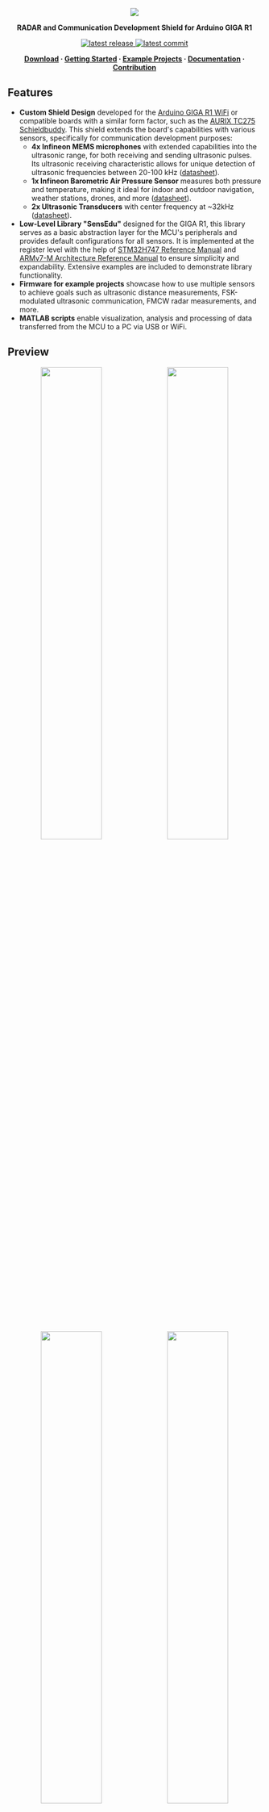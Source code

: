 <p align="center">
  <img src="https://ik.imagekit.io/vladysor/SensEdu/SensEdu.png?updatedAt=1737991670936">
</p>

<b>
<p align="center">RADAR and Communication Development Shield for Arduino GIGA R1</p>
</b>

<p align="center">
  <a href="https://github.com/ShiegeChan/SensEdu/releases/" target="_blank">
    <img src="https://img.shields.io/github/v/release/ShiegeChan/Edusense?include_prereleases" alt="latest release" />
  </a>
  <a href="https://github.com/ShiegeChan/SensEdu/commits/main" target="_blank">
    <img src="https://img.shields.io/github/last-commit/ShiegeChan/Edusense" alt="latest commit" />
  </a>
</p>

<b>
<p align="center">
	<a href="https://github.com/ShiegeChan/SensEdu/releases" target="_blank">Download</a> ·
	<a href="https://github.com/ShiegeChan/SensEdu/releases" target="_blank">Getting Started</a> ·
	<a href="https://github.com/ShiegeChan/SensEdu/releases" target="_blank">Example Projects</a> ·
	<a href="https://github.com/ShiegeChan/SensEdu/releases" target="_blank">Documentation</a> ·
	<a href="https://github.com/ShiegeChan/SensEdu/releases" target="_blank">Contribution</a>
</p>
</b>


## Features

* **Custom Shield Design** developed for the <a href="https://docs.arduino.cc/hardware/giga-r1-wifi/?queryID=undefined" target="_blank">Arduino GIGA R1 WiFi</a> or compatible boards with a similar form factor, such as the <a href="https://www.infineon.com/cms/en/product/promopages/AURIX-microcontroller-boards/low-cost-arduino-kits/AURIX-TC275-Schieldbuddy-/" target="_blank">AURIX TC275 Schieldbuddy</a>. This shield extends the board's capabilities with various sensors, specifically for communication development purposes:
  * **4x Infineon MEMS microphones** with extended capabilities into the ultrasonic range, for both receiving and sending ultrasonic pulses. Its ultrasonic receiving characteristic allows for unique detection of ultrasonic frequencies between 20-100 kHz (<a href="https://www.infineon.com/dgdl/Infineon-MEMS_IM70A135UT-ProductBrief-v01_00-EN.pdf?fileId=8ac78c8c7ddc01d7017e4d7af9084967" target="_blank">datasheet</a>).
  * **1x Infineon Barometric Air Pressure Sensor** measures both pressure and temperature, making it ideal for indoor and outdoor navigation, weather stations, drones, and more (<a href="https://www.infineon.com/dgdl/Infineon-DPS310-DataSheet-v01_02-EN.pdf?fileId=5546d462576f34750157750826c42242" target="_blank">datasheet</a>).
  * **2x Ultrasonic Transducers** with center frequency at ~32kHz (<a href="https://www.farnell.com/datasheets/4413630.pdf?_gl=1*1fltz5c*_gcl_au*MTQwMTY3ODgxOC4xNzI2NDc2MDYw" target="_blank">datasheet</a>).
* **Low-Level Library "SensEdu"** designed for the GIGA R1, this library serves as a basic abstraction layer for the MCU's peripherals and provides default configurations for all sensors. It is implemented at the register level with the help of <a href="https://www.st.com/resource/en/reference_manual/rm0399-stm32h745755-and-stm32h747757-advanced-armbased-32bit-mcus-stmicroelectronics.pdf" target="_blank">STM32H747 Reference Manual</a> and <a href="https://developer.arm.com/documentation/ddi0403/latest/" target="_blank"> ARMv7-M Architecture Reference Manual</a> to ensure simplicity and expandability. Extensive examples are included to demonstrate library functionality.
* **Firmware for example projects** showcase how to use multiple sensors to achieve goals such as ultrasonic distance measurements, FSK-modulated ultrasonic communication, FMCW radar measurements, and more.
* **MATLAB scripts** enable visualization, analysis and processing of data transferred from the MCU to a PC via USB or WiFi.


## Preview

<p align="center" style="margin:0">
  <img src="https://ik.imagekit.io/vladysor/SensEdu/UltraSoundDistanceMeasurements.png?updatedAt=1737991669929" width="49%">
  <img src="https://ik.imagekit.io/vladysor/SensEdu/xcorr.png?updatedAt=1737991668627" width="49%">
  <img src="https://ik.imagekit.io/vladysor/SensEdu/WiFi_comms.png?updatedAt=1737991665342" width="49%">
  <img src="https://ik.imagekit.io/vladysor/SensEdu/ChirpSignalGen.png?updatedAt=1737991666448" width="49%">
</p>


## Installation

1. Download the latest release version from the <a href="https://github.com/ShiegeChan/SensEdu/releases" target="_blank">Download page</a>.
2. Extract the downloaded files and place the **libraries** folder into: `C:\Users\your_username\Documents\Arduino\`.
3. The **projects** folder can be placed anywhere in your system.
4. Open the <a href="https://www.arduino.cc/en/software" target="_blank">Arduino IDE</a> and install **Arduino Giga R1 board package** via the Boards Manager.

<p align="left" style="margin:0">
  <img src="https://ik.imagekit.io/vladysor/SensEdu/installation_guide.gif?updatedAt=1737991664227">
</p>
<p align="left" style="margin:0">
  <img src="https://ik.imagekit.io/vladysor/SensEdu/boards_manager.png?updatedAt=1737991662410" width="50%">
</p>


## Starting a Project

To get started, you can explore the hardware interface by following the examples provided in the SensEdu library (`Arduino\libraries\SensEdu\examples\`). A detailed description of all functions can be found in the <a href="https://github.com/ShiegeChan/SensEdu/releases" target="_blank">Documentation</a> under the "SensEdu Library" section.

In the `projects/` directory, you will find several complete projects designed for this board, including:
* **Ultrasonic Distance Measurements** *(in progress)*
* **Ultrasonic FSK Communication** *(coming soon)*
* **Chirp Radio Wave Generation** *(coming soon)*
* **Weather Station** *(coming soon)*
* **WiFi MATLAB Communication** *(coming soon)*

Detailed explanations for each project are available in the "Projects" section of the <a href="https://github.com/ShiegeChan/SensEdu/releases" target="_blank">Documentation</a>.


## How to host wiki locally on Windows

For documentation editing it is much easier to host webpage locally on your machine.

0. Administrator rights may be required to install Ruby and its gems.
1. Visit the <a href="https://rubyinstaller.org/downloads/" target="_blank">Ruby installation page</a>. Download the **x64 version with devkit**.
During installtion you will be asked which components to install, press `Enter` for default.
2. Open the terminal with admin rights in `/docs` folder.
3. Install gems with `bundle install` command.
4. Boot the website with `bundle exec jekyll serve`.
You can put optional `--livereload` parameter to automatically reload the website if you make some changes to styles/text etc.
5. Go to the page `localhost:4000/SensEdu/` in your browser to see the website.

#### Notes:
* You can use <a href="https://docs.github.com/en/get-started/writing-on-github/getting-started-with-writing-and-formatting-on-github/basic-writing-and-formatting-syntax" target="_blank">basic writing and formatting syntax</a> and <a href="https://just-the-docs.com/" target="_blank">Just the Docs page</a> as the reference for documentation syntax.
* Stop the running website with `Ctrl+C` in the terminal.
* If you modify `_config.yml`, restart the page (even if `--livereload` enabled).

<p align="center" style="margin:0">
  <img src="https://ik.imagekit.io/vladysor/SensEdu/readme_docs.png?updatedAt=1738593620316" width="100%">
</p>


## Support

If you would like to contribute, please open a pull request!
You can also suggest improvements or check already opened <a href="https://github.com/ShiegeChan/SensEdu/issues" target="_blank">issues</a> to help fix bugs or add new features.


## License

* [**GPL-3.0 license**](https://github.com/ShiegeChan/SensEdu/blob/main/LICENSE)
